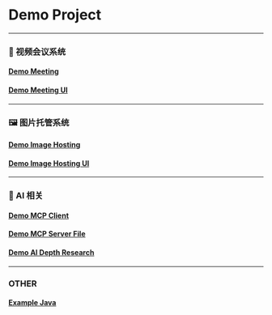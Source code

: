 # Demo Project

---

### 🎥 视频会议系统

#### [Demo Meeting](./demo-meeting/README.md)

#### [Demo Meeting UI](./demo-meeting-ui/README.md)

---

### 🖼️ 图片托管系统

#### [Demo Image Hosting](./demo-image-hosting/README.md)

#### [Demo Image Hosting UI](./demo-image-hosting-ui/README.md)

---

### 📖 AI 相关

#### [Demo MCP Client](./demo-mcp-client/README.md)

#### [Demo MCP Server File](./demo-mcp-server-file/README.md)

#### [Demo AI Depth Research](./demo-ai-depth-research)

---

### OTHER

#### [Example Java](./example-java)
